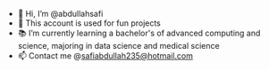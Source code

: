 - 👋 Hi, I’m @abdullahsafi
- 🌱 This account is used for fun projects
- 📚 I’m currently learning a bachelor's of advanced computing and science, majoring in data science and medical science
- 📫 Contact me @safiabdullah235@hotmail.com

<!---
abdullahsafi/abdullahsafi is a ✨ special ✨ repository because its `README.md` (this file) appears on your GitHub profile.
You can click the Preview link to take a look at your changes.
--->
